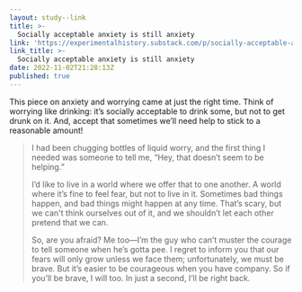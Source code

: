 ```yaml
---
layout: study--link
title: >-
  Socially acceptable anxiety is still anxiety
link: 'https://experimentalhistory.substack.com/p/socially-acceptable-anxiety-is-still?publication_id=656797&post_id=81980579&isFreemail=true'
link_title: >-
  Socially acceptable anxiety is still anxiety
date: 2022-11-02T21:28:13Z
published: true
---
```

This piece on anxiety and worrying came at just the right time. Think of worrying like drinking: it’s socially acceptable to drink some, but not to get drunk on it. And, accept that sometimes we’ll need help to stick to a reasonable amount!

> I had been chugging bottles of liquid worry, and the first thing I needed was someone to tell me, “Hey, that doesn’t seem to be helping.”
>
> I’d like to live in a world where we offer that to one another. A world where it’s fine to feel fear, but not to live in it. Sometimes bad things happen, and bad things might happen at any time. That’s scary, but we can't think ourselves out of it, and we shouldn’t let each other pretend that we can. 
>
> So, are you afraid? Me too—I’m the guy who can’t muster the courage to tell someone when he’s gotta pee. I regret to inform you that our fears will only grow unless we face them; unfortunately, we must be brave. But it’s easier to be courageous when you have company. So if you’ll be brave, I will too. In just a second, I’ll be right back.
